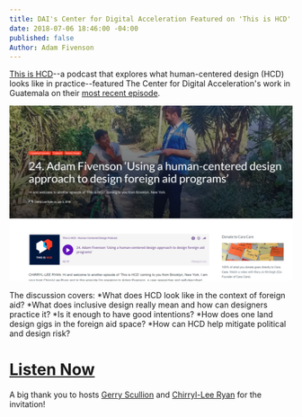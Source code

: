 ```yaml
---
title: DAI's Center for Digital Acceleration Featured on 'This is HCD' podcast
date: 2018-07-06 18:46:00 -04:00
published: false
Author: Adam Fivenson
---
```


[This is HCD](http://www.thsishcd.com/)--a podcast that explores what human-centered design (HCD) looks like in practice--featured The Center for Digital Acceleration's work in Guatemala on their [most recent episode](https://www.thisishcd.com/episodes/24-adam-fiveson-using-a-human-centered-design-approach-to-design-foreign-aid-programs/
). 

![blog header.PNG](/uploads/blog%20header.PNG)

<!--more-->

The discussion covers: 
*What does HCD look like in the context of foreign aid?
*What does inclusive design really mean and how can designers practice it?
*Is it enough to have good intentions?
*How does one land design gigs in the foreign aid space?
*How can HCD help mitigate political and design  risk?

# [Listen Now](https://www.thisishcd.com/episodes/24-adam-fiveson-using-a-human-centered-design-approach-to-design-foreign-aid-programs/)

A big thank you to hosts [Gerry Scullion](https://www.linkedin.com/in/gerryscullion/
) and [Chirryl-Lee Ryan](https://www.linkedin.com/in/chirrylleeryan/
) for the invitation!

